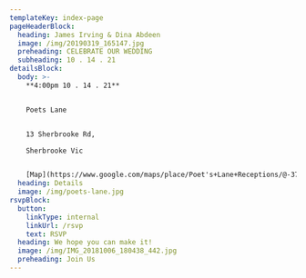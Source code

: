 ```yaml
---
templateKey: index-page
pageHeaderBlock:
  heading: James Irving & Dina Abdeen
  image: /img/20190319_165147.jpg
  preheading: CELEBRATE OUR WEDDING
  subheading: 10 . 14 . 21
detailsBlock:
  body: >-
    **4:00pm 10 . 14 . 21**


    Poets Lane


    13 Sherbrooke Rd, 

    Sherbrooke Vic


    [Map](https://www.google.com/maps/place/Poet's+Lane+Receptions/@-37.8800092,145.3603217,15z/data=!4m5!3m4!1s0x0:0xdc8f44558156ae5c!8m2!3d-37.8800092!4d145.3603217)
  heading: Details
  image: /img/poets-lane.jpg
rsvpBlock:
  button:
    linkType: internal
    linkUrl: /rsvp
    text: RSVP
  heading: We hope you can make it!
  image: /img/IMG_20181006_180438_442.jpg
  preheading: Join Us
---
```


